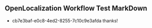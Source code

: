 ## OpenLocalization Workflow Test MarkDown
* cb7e3baf-e0c8-4ed2-8255-7c10c9e3afda 
thanks!<!--HONumber=Mar16_HO2-->

